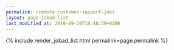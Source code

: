 ```yaml
---
permalink: /remote-customer-support-jobs
layout: page-jobad-list
last_modified_at: 2019-09-30T18:48:59+0200
---
```

{% include render_jobad_list.html permalink=page.permalink %}

